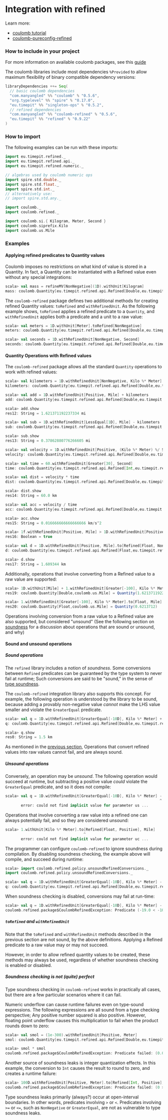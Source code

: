 # Integration with refined

Learn more:

* [coulomb tutorial](../README.md#tutorial)
* [coulomb-pureconfig-refined](../coulomb-pureconfig-refined/README.md)

### How to include in your project

For more information on available coulomb packages, see this
[guide](../README.md#how-to-include-coulomb-in-your-project)

The coulomb libraries include most dependencies `%Provided` to allow maximum flexibility
of binary compatible dependency versions:

```scala
libraryDependencies ++= Seq(
  // basic coulomb dependencies
  "com.manyangled" %% "coulomb" % "0.5.6",
  "org.typelevel" %% "spire" % "0.17.0",
  "eu.timepit" %% "singleton-ops" % "0.5.2",
  // refined dependencies
  "com.manyangled" %% "coulomb-refined" % "0.5.6",  
  "eu.timepit" %% "refined" % "0.9.22"
)
```

### How to import

The following examples can be run with these imports:

```scala
import eu.timepit.refined._
import eu.timepit.refined.api._
import eu.timepit.refined.numeric._

// algebras used by coulomb numeric ops
import spire.std.double._
import spire.std.float._
import spire.std.int._
// alternatively use:
// import spire.std.any._

import coulomb._
import coulomb.refined._

import coulomb.si.{ Kilogram, Meter, Second }
import coulomb.siprefix.Kilo
import coulomb.us.Mile
```

### Examples

#### Applying refined predicates to Quantity values

Coulomb imposes no restrictions on what kind of value is stored in a Quantity.
In fact, a Quantity can be instantiated with a Refined value even without any special integrations:
```scala
scala> val mass = refineMV[NonNegative](1D).withUnit[Kilogram]
mass: coulomb.Quantity[eu.timepit.refined.api.Refined[Double,eu.timepit.refined.numeric.NonNegative],coulomb.si.Kilogram] = Quantity(1.0)
```

The `coulomb-refined` package defines two additional methods for creating refined Quantity values:
`toRefined` and `withRefinedUnit`.
As the following example shows, `toRefined` applies a refined predicate to a `Quantity`, and
`withRefinedUnit` applies both a predicate and a unit to a raw value:
```scala
scala> val meters = 1D.withUnit[Meter].toRefined[NonNegative]
meters: coulomb.Quantity[eu.timepit.refined.api.Refined[Double,eu.timepit.refined.numeric.NonNegative],coulomb.si.Meter] = Quantity(1.0)

scala> val seconds = 1D.withRefinedUnit[NonNegative, Second]
seconds: coulomb.Quantity[eu.timepit.refined.api.Refined[Double,eu.timepit.refined.numeric.NonNegative],coulomb.si.Second] = Quantity(1.0)
```

#### Quantity Operations with Refined values

The `coulomb-refined` package allows all the standard `Quantity` operations to work with refined values:

```scala
scala> val kilometers = 1D.withRefinedUnit[NonNegative, Kilo %* Meter]
kilometers: coulomb.Quantity[eu.timepit.refined.api.Refined[Double,eu.timepit.refined.numeric.NonNegative],coulomb.siprefix.Kilo %* coulomb.si.Meter] = Quantity(1.0)

scala> val add = 1D.withRefinedUnit[Positive, Mile] + kilometers
add: coulomb.Quantity[eu.timepit.refined.api.Refined[Double,eu.timepit.refined.numeric.Positive],coulomb.us.Mile] = Quantity(1.621371192237334)

scala> add.show
res12: String = 1.621371192237334 mi

scala> val sub = 1D.withRefinedUnit[LessEqual[1D], Mile] - kilometers
sub: coulomb.Quantity[eu.timepit.refined.api.Refined[Double,eu.timepit.refined.numeric.LessEqual[1.0]],coulomb.us.Mile] = Quantity(0.37862880776266605)

scala> sub.show
res13: String = 0.37862880776266605 mi

scala> val velocity = 1D.withRefinedUnit[Positive, (Kilo %* Meter) %/ Second]
velocity: coulomb.Quantity[eu.timepit.refined.api.Refined[Double,eu.timepit.refined.numeric.Positive],coulomb.siprefix.Kilo %* coulomb.si.Meter %/ coulomb.si.Second] = Quantity(1.0)

scala> val time = 60.withRefinedUnit[Greater[30], Second]
time: coulomb.Quantity[eu.timepit.refined.api.Refined[Int,eu.timepit.refined.numeric.Greater[30]],coulomb.si.Second] = Quantity(60)

scala> val dist = velocity * time
dist: coulomb.Quantity[eu.timepit.refined.api.Refined[Double,eu.timepit.refined.numeric.Greater[shapeless._0]],coulomb.siprefix.Kilo %* coulomb.si.Meter] = Quantity(60.0)

scala> dist.show
res14: String = 60.0 km

scala> val acc = velocity / time
acc: coulomb.Quantity[eu.timepit.refined.api.Refined[Double,eu.timepit.refined.numeric.Greater[shapeless._0]],coulomb.siprefix.Kilo %* coulomb.si.Meter %/ (coulomb.si.Second %^ Int(2))] = Quantity(0.016666666666666666)

scala> acc.show
res15: String = 0.016666666666666666 km/s^2

scala> 1f.withRefinedUnit[Positive, Mile] > 1D.withRefinedUnit[Positive, Kilo %* Meter]
res16: Boolean = true

scala> val d = 1D.withRefinedUnit[Positive, Mile].to[Refined[Float, NonNegative], Kilo %* Meter]
d: coulomb.Quantity[eu.timepit.refined.api.Refined[Float,eu.timepit.refined.numeric.NonNegative],coulomb.siprefix.Kilo %* coulomb.si.Meter] = Quantity(1.609344)

scala> d.show
res17: String = 1.609344 km
```

Additionally, operations that involve converting from a Refined value to a raw value are supported:

```scala
scala> 1D.withUnit[Mile] + 1.withRefinedUnit[Greater[-100], Kilo %* Meter]
res19: coulomb.Quantity[Double,coulomb.us.Mile] = Quantity(1.621371192237334)

scala> 1.withRefinedUnit[Greater[-100], Kilo %* Meter].to[Float, Mile]
res20: coulomb.Quantity[Float,coulomb.us.Mile] = Quantity(0.6213712)
```

Operations involving conversion from a raw value to a Refined value are also supported,
but considered "unsound" (See the following section on
[soundness](#sound-and-unsound-operations)
for a discussion about operations that are sound or unsound, and why)

#### Sound and unsound operations

##### Sound operations

The `refined` library includes a notion of _soundness_.
Some conversions between `Refined` predicates can be guaranteed by the type system to never fail at runtime;
Such conversions are said to be "sound," in the sense of
[type soundness](https://cs.stackexchange.com/questions/82155/is-there-a-difference-between-type-safety-and-type-soundness).

The `coulomb-refined` integration library also supports this concept.
For example, the following operation is understood by the library to be sound, because adding a provably
non-negative value _cannot_ make the LHS value smaller and violate the `GreaterEqual` predicate.
```scala
scala> val q = 1D.withRefinedUnit[GreaterEqual[-10D], Kilo %* Meter] + 500D.withRefinedUnit[Greater[100D], Meter]
q: coulomb.Quantity[eu.timepit.refined.api.Refined[Double,eu.timepit.refined.numeric.GreaterEqual[-10.0]],coulomb.siprefix.Kilo %* coulomb.si.Meter] = Quantity(1.5)

scala> q.show
res0: String = 1.5 km
```

As mentioned in the
[previous section](#quantity-operations-with-refined-values),
Operations that convert refined values into raw values cannot fail,
and are always sound.

##### Unsound operations

Conversely, an operation may be _unsound_.
The following operation would succeed at runtime, but subtracting a positive value _could_
violate the `GreaterEqual` predicate, and so it does not compile:
```scala
scala> val q = 1D.withRefinedUnit[GreaterEqual[-10D], Kilo %* Meter] - 500D.withRefinedUnit[Greater[100D], Meter]
                                                                     ^
       error: could not find implicit value for parameter us ...
```

Operations that involve converting a raw value into a refined one can always potentially fail,
and so they are considered unsound:
```scala
scala> 1.withUnit[Kilo %* Meter].to[Refined[Float, Positive], Mile]
                                   ^
       error: could not find implicit value for parameter uc ...
```

The programmer can configure `coulomb-refined` to ignore soundness during compilation.
By disabling soundness checking, the example above will compile, and succeed during runtime:
```scala
scala> import coulomb.refined.policy.unsoundRefinedConversions._
import coulomb.refined.policy.unsoundRefinedConversions._

scala> val q = 1D.withRefinedUnit[GreaterEqual[-10D], Kilo %* Meter] - 500D.withRefinedUnit[Greater[100D], Meter]
q: coulomb.Quantity[eu.timepit.refined.api.Refined[Double,eu.timepit.refined.numeric.GreaterEqual[-10.0]],coulomb.siprefix.Kilo %* coulomb.si.Meter] = Quantity(0.5)
```

When soundness checking is disabled, conversions may fail at run-time:
```scala
scala> val q = 1D.withRefinedUnit[GreaterEqual[-10D], Kilo %* Meter] - 20000D.withRefinedUnit[Greater[100D], Meter]
coulomb.refined.package$CoulombRefinedException: Predicate (-19.0 < -10.0) did not fail.
```

##### `toRefined` and `withRefinedUnit`

Note that the `toRefined` and `withRefinedUnit` methods described in the previous section are not sound,
by the above definitions.
Applying a Refined predicate to a raw value may or may not succeed.

However, in order to allow refined quantity values to be created, these methods may always be used,
regardless of whether soundness checking is enabled or disabled.

##### Soundness checking is not (quite) perfect

Type soundness checking in `coulomb-refined` works in practically all cases,
but there are a few particular scenarios where it can fail.

Numeric underflow can cause runtime failures even on type-sound expressions.
The following expressions are all sound from a type checking perspective;
Any positive number squared is also positive. However, floating point underflow
causes this multiplication to fail when the product rounds down to zero:
```scala
scala> val smol = (1e-300).withRefinedUnit[Positive, Meter]
smol: coulomb.Quantity[eu.timepit.refined.api.Refined[Double,eu.timepit.refined.numeric.Positive],coulomb.si.Meter] = Quantity(1.0E-300)

scala> smol * smol
coulomb.refined.package$CoulombRefinedException: Predicate failed: (0.0 > 0.0).
```

Another source of soundness leaks is integer quantization effects.
In this example, the conversion to `Int` causes the result to round to zero,
and creates a runtime failure:
```scala
scala> 100D.withRefinedUnit[Positive, Meter].to[Refined[Int, Positive], Kilo %* Meter]
coulomb.refined.package$CoulombRefinedException: Predicate failed: (0 > 0).
```

Type soundness leaks primarily (always?) occur at open-interval boundaries.
In other words, predicates involving `>` or `<`.
Predicates involving `>=` or `<=`, such as `NonNegative` or `GreaterEqual`,
are not as vulnerable to type soundness leaks.
